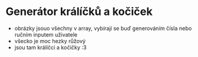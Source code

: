# Generátor králíčků a kočiček

- obrázky jsouo všechny v array, vybírají se buď generováním čísla nebo ručním inputem uživatele
- všecko je moc hezky růžový
- jsou tam králíčci a kočičky :3 
